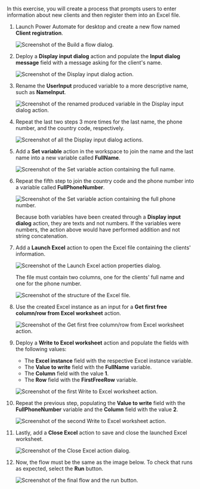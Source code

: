 In this exercise, you will create a process that prompts users to enter information about new clients and then register them into an Excel file.

1. Launch Power Automate for desktop and create a new flow named **Client registration**.

    ![Screenshot of the Build a flow dialog.](..\media\exercise-create-flow.png)

1. Deploy a **Display input dialog** action and populate the **Input dialog message** field with a message asking for the client's name.

    ![Screenshot of the Display input dialog action.](..\media\exercise-input-dialog-message-action.png)

1. Rename the **UserInput** produced variable to a more descriptive name, such as **NameInput**.

    ![Screenshot of the renamed produced variable in the Display input dialog action.](..\media\exercise-input-dialog-message-action-produced-variable.png)

1. Repeat the last two steps 3 more times for the last name, the phone number, and the country code, respectively.

    ![Screenshot of all the Display input dialog actions.](..\media\exercise-all-input-dialog-message-actions.png)

1. Add a **Set variable** action in the workspace to join the name and the last name into a new variable called **FullName**.

    ![Screenshot of the Set variable action containing the full name.](..\media\exercise-set-variable-action-full-name.png)

1. Repeat the fifth step to join the country code and the phone number into a variable called **FullPhoneNumber**.

    ![Screenshot of the Set variable action containing the full phone number.](..\media\exercise-set-variable-action-full-phone-number.png)

    Because both variables have been created through a **Display input dialog** action, they are texts and not numbers. If the variables were numbers, the action above would have performed addition and not string concatenation.

1. Add a **Launch Excel** action to open the Excel file containing the clients' information.

    ![Screenshot of the Launch Excel action properties dialog.](..\media\exercise-launch-excel-action.png)

    The file must contain two columns, one for the clients' full name and one for the phone number.

    ![Screenshot of the structure of the Excel file.](..\media\exercise-excel-file.png)

1. Use the created Excel instance as an input for a **Get first free column/row from Excel worksheet** action.

    ![Screenshot of the Get first free column/row from Excel worksheet action.](..\media\exercise-get-first-free-column-row-from-excel-worksheet-action.png)

1. Deploy a **Write to Excel worksheet** action and populate the fields with the following values:

    - The **Excel instance** field with the respective Excel instance variable.
    - The **Value to write** field with the **FullName** variable.
    - The **Column** field with the value **1**.
    - The **Row** field with the **FirstFreeRow** variable.

    ![Screenshot of the first Write to Excel worksheet action.](..\media\exercise-first-write-to-excel-worksheet-action.png)

1. Repeat the previous step, populating the **Value to write** field with the **FullPhoneNumber** variable and the **Column** field with the value **2**.

    ![Screenshot of the second Write to Excel worksheet action.](..\media\exercise-second-write-to-excel-worksheet-action.png)

1. Lastly, add a **Close Excel** action to save and close the launched Excel worksheet.

    ![Screenshot of the Close Excel action dialog.](..\media\exercise-close-excel-action.png)

1. Now, the flow must be the same as the image below. To check that runs as expected, select the **Run** button.

    ![Screenshot of the final flow and the run button.](..\media\exercise-final-flow.png)
